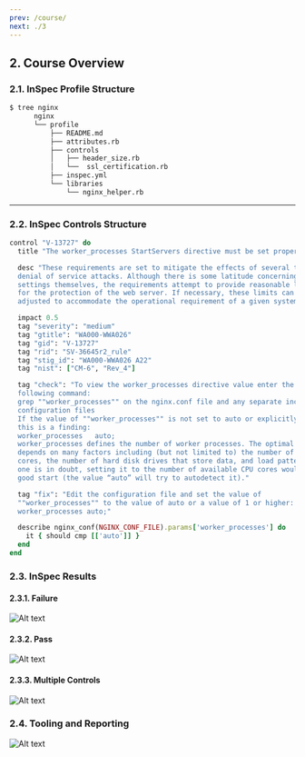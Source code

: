 ```yaml
---
prev: /course/
next: ./3
---
```


## 2. Course Overview
### 2.1. InSpec Profile Structure
```bash
$ tree nginx
      nginx
      └── profile
          ├── README.md
          ├── attributes.rb
          ├── controls
          │   ├── header_size.rb
          │   └──  ssl_certification.rb
          ├── inspec.yml
          └── libraries
              └── nginx_helper.rb
```
---
### 2.2. InSpec Controls Structure
```ruby
control "V-13727" do
  title "The worker_processes StartServers directive must be set properly."

  desc "These requirements are set to mitigate the effects of several types of
  denial of service attacks. Although there is some latitude concerning the
  settings themselves, the requirements attempt to provide reasonable limits
  for the protection of the web server. If necessary, these limits can be
  adjusted to accommodate the operational requirement of a given system."

  impact 0.5
  tag "severity": "medium"
  tag "gtitle": "WA000-WWA026"
  tag "gid": "V-13727"
  tag "rid": "SV-36645r2_rule"
  tag "stig_id": "WA000-WWA026 A22"
  tag "nist": ["CM-6", "Rev_4"]

  tag "check": "To view the worker_processes directive value enter the
  following command:
  grep ""worker_processes"" on the nginx.conf file and any separate included
  configuration files
  If the value of ""worker_processes"" is not set to auto or explicitly set,
  this is a finding:
  worker_processes   auto;
  worker_processes defines the number of worker processes. The optimal value
  depends on many factors including (but not limited to) the number of CPU
  cores, the number of hard disk drives that store data, and load pattern. When
  one is in doubt, setting it to the number of available CPU cores would be a
  good start (the value “auto” will try to autodetect it)."

  tag "fix": "Edit the configuration file and set the value of
  ""worker_processes"" to the value of auto or a value of 1 or higher:
  worker_processes auto;"

  describe nginx_conf(NGINX_CONF_FILE).params['worker_processes'] do
    it { should cmp [['auto']] }
  end
end
```

### 2.3. InSpec Results
#### 2.3.1. Failure
![Alt text](/InSpec_Failure.png)

#### 2.3.2. Pass
![Alt text](/InSpec_Pass.png)

#### 2.3.3. Multiple Controls
![Alt text](/InSpec_Multiple_Controls.png)

### 2.4. Tooling and Reporting
![Alt text](/Heimdall_Results.png)

